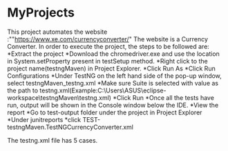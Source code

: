 # MyProjects
This project automates the website :""https://www.xe.com/currencyconverter/"
The website is a Currency Converter.
In order to execute the project, the steps to be followed are:
	*Extract the project
	*Download the chromedriver.exe and use the location in System.setProperty present in testSetup method.
	*Right click to the project name(testngMaven) in Project Explorer.
	*Click Run As
	*Click Run Configurations
	*Under TestNG on the left hand side of the pop-up window, select testngMaven_testng.xml
	*Make sure Suite is selected with value as the path to testng.xml(Example:C:\Users\ASUS\eclipse-workspace\testngMaven\testng.xml)
	*Click Run
	*Once all the tests have run, output will be shown in the Console window below the IDE.
	*View the report
		*Go to test-output folder under the project in Project Explorer
		*Under junitreports
		*click TEST-testngMaven.TestNGCurrencyConverter.xml
	
The testng.xml file has 5 cases.
